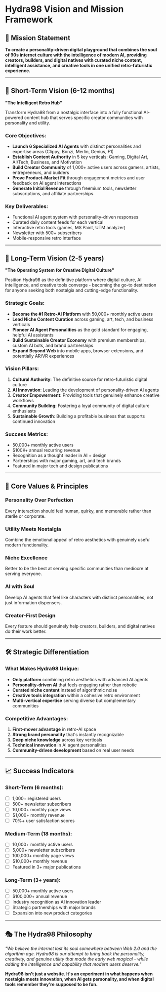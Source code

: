 # Hydra98 Vision and Mission Framework

## 🎯 Mission Statement

**To create a personality-driven digital playground that combines the soul of 90s internet culture with the intelligence of modern AI, providing creators, builders, and digital natives with curated niche content, intelligent assistance, and creative tools in one unified retro-futuristic experience.**

---

## 🚀 Short-Term Vision (6-12 months)

**"The Intelligent Retro Hub"**

Transform Hydra98 from a nostalgic interface into a fully functional AI-powered content hub that serves specific creator communities with personality and utility.

### Core Objectives:

- **Launch 6 Specialized AI Agents** with distinct personalities and expertise areas (Clippy, Bonzi, Merlin, Genius, F1)
- **Establish Content Authority** in 5 key verticals: Gaming, Digital Art, AI/Tech, Business, and Motivation
- **Build Creator Community** of 1,000+ active users across gamers, artists, entrepreneurs, and builders
- **Prove Product-Market Fit** through engagement metrics and user feedback on AI agent interactions
- **Generate Initial Revenue** through freemium tools, newsletter subscriptions, and affiliate partnerships

### Key Deliverables:

- Functional AI agent system with personality-driven responses
- Curated daily content feeds for each vertical
- Interactive retro tools (games, MS Paint, UTM analyzer)
- Newsletter with 500+ subscribers
- Mobile-responsive retro interface

---

## 🌟 Long-Term Vision (2-5 years)

**"The Operating System for Creative Digital Culture"**

Position Hydra98 as the definitive platform where digital culture, AI intelligence, and creative tools converge - becoming the go-to destination for anyone seeking both nostalgia and cutting-edge functionality.

### Strategic Goals:

- **Become the #1 Retro-AI Platform** with 50,000+ monthly active users
- **Lead Niche Content Curation** across gaming, art, tech, and business verticals
- **Pioneer AI Agent Personalities** as the gold standard for engaging, helpful AI assistants
- **Build Sustainable Creator Economy** with premium memberships, custom AI bots, and brand partnerships
- **Expand Beyond Web** into mobile apps, browser extensions, and potentially AR/VR experiences

### Vision Pillars:

1. **Cultural Authority**: The definitive source for retro-futuristic digital culture
2. **AI Innovation**: Leading the development of personality-driven AI agents
3. **Creator Empowerment**: Providing tools that genuinely enhance creative workflows
4. **Community Building**: Fostering a loyal community of digital culture enthusiasts
5. **Sustainable Growth**: Building a profitable business that supports continued innovation

### Success Metrics:

- 50,000+ monthly active users
- $100K+ annual recurring revenue
- Recognition as a thought leader in AI + design
- Partnerships with major gaming, art, and tech brands
- Featured in major tech and design publications

---

## 🎨 Core Values & Principles

### **Personality Over Perfection**

Every interaction should feel human, quirky, and memorable rather than sterile or corporate.

### **Utility Meets Nostalgia**

Combine the emotional appeal of retro aesthetics with genuinely useful modern functionality.

### **Niche Excellence**

Better to be the best at serving specific communities than mediocre at serving everyone.

### **AI with Soul**

Develop AI agents that feel like characters with distinct personalities, not just information dispensers.

### **Creator-First Design**

Every feature should genuinely help creators, builders, and digital natives do their work better.

---

## 🛠️ Strategic Differentiation

### What Makes Hydra98 Unique:

- **Only platform** combining retro aesthetics with advanced AI agents
- **Personality-driven AI** that feels engaging rather than robotic
- **Curated niche content** instead of algorithmic noise
- **Creative tools integration** within a cohesive retro environment
- **Multi-vertical expertise** serving diverse but complementary communities

### Competitive Advantages:

1. **First-mover advantage** in retro-AI space
2. **Strong brand personality** that's instantly recognizable
3. **Deep niche knowledge** across key verticals
4. **Technical innovation** in AI agent personalities
5. **Community-driven development** based on real user needs

---

## 📈 Success Indicators

### Short-Term (6 months):

- [ ] 1,000+ registered users
- [ ] 500+ newsletter subscribers
- [ ] 10,000+ monthly page views
- [ ] $1,000+ monthly revenue
- [ ] 70%+ user satisfaction scores

### Medium-Term (18 months):

- [ ] 10,000+ monthly active users
- [ ] 5,000+ newsletter subscribers
- [ ] 100,000+ monthly page views
- [ ] $10,000+ monthly revenue
- [ ] Featured in 3+ major publications

### Long-Term (3+ years):

- [ ] 50,000+ monthly active users
- [ ] $100,000+ annual revenue
- [ ] Industry recognition as AI innovation leader
- [ ] Strategic partnerships with major brands
- [ ] Expansion into new product categories

---

## 🎭 The Hydra98 Philosophy

_"We believe the internet lost its soul somewhere between Web 2.0 and the algorithm age. Hydra98 is our attempt to bring back the personality, creativity, and genuine utility that made the early web magical - while adding the intelligence and capability that modern users deserve."_

**Hydra98 isn't just a website. It's an experiment in what happens when nostalgia meets innovation, when AI gets personality, and when digital tools remember they're supposed to be fun.**
